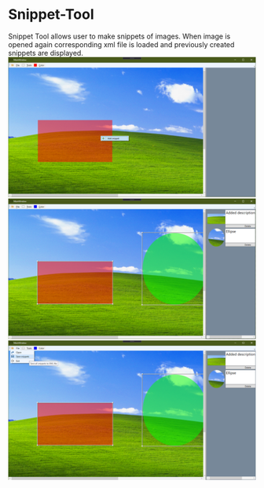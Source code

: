 # Snippet-Tool
Snippet Tool allows user to make snippets of images. When image is opened again corresponding xml file is loaded and previously created snippets are displayed.
![Add marked fragment to snippets](README/img1.png)
![Change snippet's shape](README/img2.png)
![Save snippets to xml](README/img3.png)
